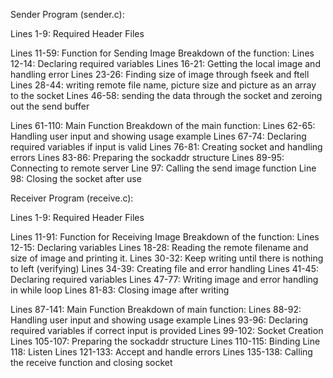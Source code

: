Sender Program (sender.c):

Lines 1-9: Required Header Files

Lines 11-59: Function for Sending Image
Breakdown of the function:
	Lines 12-14: Declaring required variables
	Lines 16-21: Getting the local image and handling error
	Lines 23-26: Finding size of image through fseek and ftell
	Lines 28-44: writing remote file name, picture size and picture as an array to the socket
	Lines 46-58: sending the data through the socket and zeroing out the send buffer

Lines 61-110: Main Function
Breakdown of the main function:
	Lines 62-65: Handling user input and showing usage example
	Lines 67-74: Declaring required variables if input is valid
	Lines 76-81: Creating socket and handling errors
	Lines 83-86: Preparing the sockaddr structure
	Lines 89-95: Connecting to remote server
	Line 97: Calling the send image function
	Line 98: Closing the socket after use



Receiver Program (receive.c):

Lines 1-9: Required Header Files

Lines 11-91: Function for Receiving Image
Breakdown of the function:
	Lines 12-15: Declaring variables
	Lines 18-28: Reading the remote filename and size of image and printing it.
	Lines 30-32: Keep writing until there is nothing to left (verifying)
	Lines 34-39: Creating file and error handling
	Lines 41-45: Declaring required variables
	Lines 47-77: Writing image and error handling in while loop
	Lines 81-83: Closing image after writing

Lines 87-141: Main Function
Breakdown of main function:
	Lines 88-92: Handling user input and showing usage example
	Lines 93-96: Declaring required variables if correct input is provided
	Lines 99-102: Socket Creation
	Lines 105-107: Preparing the sockaddr structure
	Lines 110-115: Binding
	Line 118: Listen
	Lines 121-133: Accept and handle errors
	Lines 135-138: Calling the receive function and closing socket